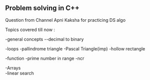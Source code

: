 ## Problem solving in C++

Question from Channel Apni Kaksha for practicing DS algo


Topics covered till now :


-general concepts
    --decimal to binary
    
    
-loops
    -pallindrome triangle
    -Pascal Triangle(imp)
    -hollow rectangle
    
    
-function
    -prime number in range
    -ncr
    
    
-Arrays    
    -linear search
